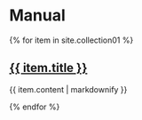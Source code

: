 # Manual

{% for item in site.collection01 %}
  <h2>
    <a href="{{ item.url }}">{{ item.title }}</a>
  </h2>
  <p>{{ item.content | markdownify }}</p>
{% endfor %}
